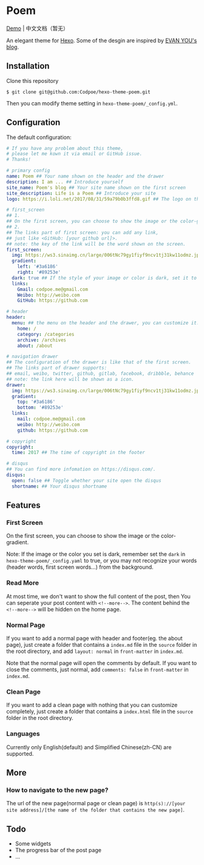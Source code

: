 # Poem
[Demo](http://codpoe.me/) | 中文文档（暂无）

An elegant theme for [Hexo](https://hexo.io/). Some of the desgin are inspired by [EVAN YOU's blog](http://evanyou.me).

## Installation
Clone this repository

```
$ git clone git@github.com:Codpoe/hexo-theme-poem.git
```

Then you can modify theme setting in `hexo-theme-poem/_config.yml`.

## Configuration
The default configuration:

```yaml
# If you have any problem about this theme, 
# please let me kown it via email or GitHub issue.
# Thanks!

# primary config
name: Poem ## Your name shown on the header and the drawer
description: I am ... ## Introduce yourself
site_name: Poem's blog ## Your site name shown on the first screen
site_description: Life is a Poem ## Introduce your site
logo: https://i.loli.net/2017/08/31/59a79b0b3ffd8.gif ## The logo on the header and the drawer

# first_screen
## 1.
## On the first screen, you can choose to show the image or the color-gradient.
## 2.
## The links part of first screen: you can add any link, 
## just like <GitHub: [your github url]>.
## note: the key of the link will be the word shown on the screen.
first_screen:
  img: https://ws3.sinaimg.cn/large/006tNc79gy1fiyf9ncv1tj31kw11odmz.jpg
  gradient:
    left: '#3a6186'
    right: '#89253e'
  dark: true ## If the style of your image or color is dark, set it to true, else false.
  links:
    Gmail: codpoe.me@gmail.com
    Weibo: http://weibo.com
    GitHub: https://github.com

# header
header:
  menu: ## the menu on the header and the drawer, you can customize it.
    home: /
    category: /categories
    archive: /archives
    about: /about

# navigation drawer
## The configuration of the drawer is like that of the first screen.
## The links part of drawer supports: 
## email, weibo, twitter, github, gitlab, facebook, dribbble, behance
## note: the link here will be shown as a icon.
drawer:
  img: https://ws3.sinaimg.cn/large/006tNc79gy1fiyf9ncv1tj31kw11odmz.jpg
  gradient:
    top: '#3a6186'
    bottom: '#89253e'
  links:
    mail: codpoe.me@gmail.com
    weibo: http://weibo.com
    github: https://github.com

# copyright
copyright: 
  time: 2017 ## The time of copyright in the footer

# disqus
## You can find more infomation on https://disqus.com/.
disqus:
  open: false ## Toggle whether your site open the disqus
  shortname: ## Your disqus shortname
```

## Features
### First Screen
On the first screen, you can choose to show the image or the color-gradient.

Note: If the image or the color you set is dark, remember set the `dark` in `hexo-theme-poem/_config.yaml` to true, or you may not recognize your words (header words, first screen words...) from the background.

### Read More
At most time, we don't want to show the full content of the post, then You can seperate your post content with `<!--more-->`. The content behind the `<!--more-->` will be hidden on the home page.

### Normal Page
If you want to add a normal page with header and footer(eg. the about page), just create a folder that contains a `index.md` file in the `source` folder in the root directory, and add `layout: normal` in `front-matter` in `index.md`.

Note that the normal page will open the comments by default. If you want to close the comments, just normal, add `comments: false` in `front-matter` in `index.md`.

### Clean Page
If you want to add a clean page with nothing that you can customize completely, just create a folder that contains a `index.html` file in the `source` folder in the root directory.

### Languages
Currently only English(default) and Simplified Chinese(zh-CN) are supported.

## More
### How to navigate to the new page?
The url of the new page(normal page or clean page) is `http(s)://[your site address]/[the name of the folder that contains the new page]`.

## Todo
- Some widgets
- The progress bar of the post page
- ...

